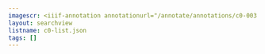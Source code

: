 ```yaml
---
imagescr: <iiif-annotation annotationurl="/annotate/annotations/c0-003.json" styling="image_only:true"></iiif-annotation>
layout: searchview
listname: c0-list.json
tags: []
---
```

